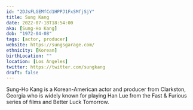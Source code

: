 ```yaml
---
id: "2DJsFLGEMfCd1HPPJ1FxSMfjSjY"
title: Sung Kang
date: 2022-07-18T18:54:00
aka: [Sung-Ho Kang]
dob: "1972-04-08"
tags: [actor, producer]
website: https://sungsgarage.com/
ethnicity: [Korean]
birthLocation: ""
location: [Los Angeles]
twitter: https://twitter.com/sungkang
draft: false
---
```


Sung-Ho Kang is a Korean-American actor and producer from Clarkston, Georgia who
is widely known for playing Han Lue from the Fast & Furious series of films and
Better Luck Tomorrow.
